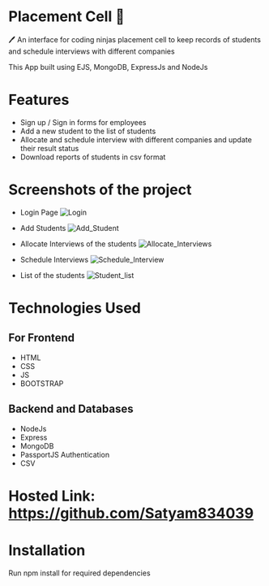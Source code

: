 <div>
  <h1> Placement Cell 📝</h1
  <p>🖊️ An interface for coding ninjas placement cell to keep records of students and schedule interviews with different companies</p>
  <p>This App built using EJS, MongoDB, ExpressJs and NodeJs</p>
</div>

# Features
<ul>
<li> Sign up / Sign in forms for employees</li>
<li> Add a new student to the list of students</li>  
<li>Allocate and schedule interview with different companies and update their result status</li>
<li>Download reports of students in csv format</li>
</ul>

# Screenshots of the project
- Login Page
![Login](https://github.com/Saif9523/PlacementCell/assets/57210591/a7b21091-0daf-4617-b317-ce149080e977)

- Add Students
![Add_Student](https://github.com/Saif9523/PlacementCell/assets/57210591/c4af4716-bc33-4f3f-ba37-4045373724bc)

- Allocate Interviews of the students
![Allocate_Interviews](https://github.com/Saif9523/PlacementCell/assets/57210591/0a020c87-e073-481e-a325-697508c67e05)

- Schedule Interviews
![Schedule_Interview](https://github.com/Saif9523/PlacementCell/assets/57210591/d65005a0-373b-467b-90b1-78ffc4446903)

- List of the students
![Student_list](https://github.com/Saif9523/PlacementCell/assets/57210591/091c7c69-abf0-4fb9-9b0b-3826e55c8ab0)

# Technologies Used
<h2>For Frontend</h2>
<ul>
<li> HTML </li>
 <li>CSS</li>
 <Li>JS</Li>
 <li>BOOTSTRAP</li>
</ul>

<h2> Backend and Databases</h2>
<ul>
 <li>NodeJs</li>
 <li>Express</li>
 <li>MongoDB</li>
 <li>PassportJS Authentication</li>
  <li>CSV</li>
</ul>

# Hosted Link: https://github.com/Satyam834039
# Installation
Run npm install for required dependencies



